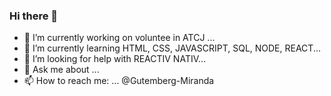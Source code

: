 ### Hi there 👋


- 🔭 I’m currently working on voluntee in ATCJ ...
- 🌱 I’m currently learning HTML, CSS, JAVASCRIPT, SQL, NODE, REACT...
- 🤔 I’m looking for help with REACTIV NATIV...
- 💬 Ask me about ...
- 📫 How to reach me: ... @Gutemberg-Miranda

